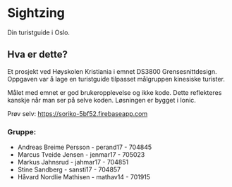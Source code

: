 # Sightzing

Din turistguide i Oslo.

## Hva er dette?

Et prosjekt ved Høyskolen Kristiania i emnet DS3800 Grensesnittdesign. Oppgaven var å lage en turistguide tilpasset målgruppen kinesiske turister.

Målet med emnet er god brukeropplevelse og ikke kode. Dette reflekteres kanskje når man ser på selve koden. Løsningen er bygget i Ionic.

Prøv selv: https://soriko-5bf52.firebaseapp.com 

### Gruppe:
- Andreas Breime Persson - perand17 - 704845
- Marcus Tveide Jensen - jenmar17 - 705023
- Markus Jahnsrud - jahmar17 - 704851
- Stine Sandberg - sansti17 - 704857
- Håvard Nordlie Mathisen - mathav14 - 701915
